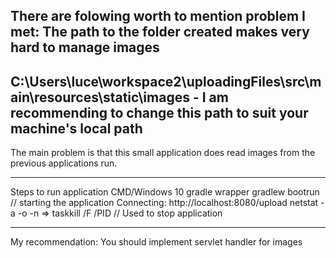 There are folowing worth to mention problem I met:
The path to the folder created makes very hard to manage images 
----------------------------------------------------------------------------------------------------------------------
C:\Users\luce\workspace2\uploadingFiles\src\main\resources\static\images - I am recommending to change this path to suit your machine's local path
---------------------------------------------------------------------------------------------------------------------
The main problem is that this small application does read images from the previous applications run. 

--------------------------------------------------------------------------------------
Steps to run application
CMD/Windows 10
gradle wrapper
gradlew bootrun  // starting the application Connecting: http://localhost:8080/upload
netstat -a -o -n => taskkill /F /PID <PID>  // Used to stop application

---------------------------------------------------------------------------------------- 
My recommendation:
You should implement servlet handler for images
